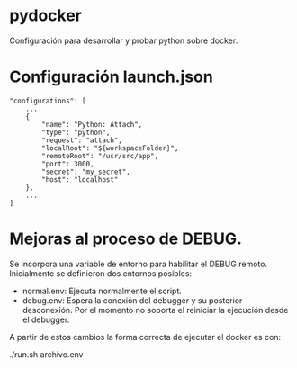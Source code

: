 # pydocker
Configuración para desarrollar y probar python sobre docker.

# Configuración launch.json

    "configurations": [
        ...
        {
            "name": "Python: Attach",
            "type": "python",
            "request": "attach",
            "localRoot": "${workspaceFolder}",
            "remoteRoot": "/usr/src/app",
            "port": 3000,
            "secret": "my_secret",
            "host": "localhost"
        },
        ...
    ]

# Mejoras al proceso de DEBUG.

Se incorpora una variable de entorno para habilitar el DEBUG remoto.
Inicialmente se definieron dos entornos posibles:

- normal.env: Ejecuta normalmente el script.
- debug.env: Espera la conexión del debugger y su posterior desconexión. Por el momento no soporta el reiniciar la ejecución desde el debugger.

A partir de estos cambios la forma correcta de ejecutar el docker es con:

./run.sh archivo.env

